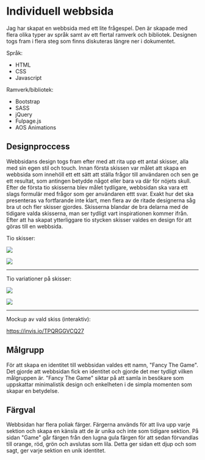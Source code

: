 # Individuell webbsida

Jag har skapat en webbsida med ett lite frågespel. Den är skapade med flera olika typer av språk samt av ett flertal ramverk och bibliotek. Designen togs fram i flera steg som finns diskuteras längre ner i dokumentet.  

Språk:

- HTML
- CSS
- Javascript

Ramverk/bibliotek:

- Bootstrap 
- SASS
- jQuery
- Fulpage.js
- AOS Animations



## Designproccess 

Webbsidans design togs fram efter med att rita upp ett antal skisser, alla med sin egen stil och touch. Innan första skissen var målet att skapa en webbsida som innehöll ett ett sätt att ställa frågor till användaren och sen ge ett resultat, som antingen betydde något eller bara va där för nöjets skull. Efter de första tio skisserna blev målet tydligare, webbsidan ska vara ett slags formulär med frågor som ger användaren ettt svar. Exakt hur det ska presenteras va fortfarande inte klart, men flera av de ritade designerna såg bra ut och fler skisser gjordes. Skisserna blandar de bra delarna med de tidigare valda skisserna, man ser tydligt vart inspirationen kommer ifrån. Efter att ha skapat ytterliggare tio stycken skisser valdes en design för att göras till en webbsida. 

Tio skisser:

![](https://imgur.com/XITJLPJ.jpg)



![](https://imgur.com/vaHKR6k.jpg)

------

Tio variationer på skisser:

![](https://imgur.com/Q7FJwUD.jpg)

![](https://imgur.com/pZuD2TC.jpg)

------

Mockup av vald skiss (interaktiv):

https://invis.io/TPQRGGVCQ27

## Målgrupp

För att skapa en identitet till webbsidan valdes ett namn, "Fancy The Game". Det gjorde att webbsidan fick en identitet och gjorde det mer tydligt vilken målgruppen är. "Fancy The Game" siktar på att samla in besökare som uppskattar minimalistik design och enkelheten i de simpla momenten som skapar en betydelse. 

## Färgval

Webbsidan har flera poliak färger. Färgerna används för att liva upp varje sektion och skapa en känsla att de är unika och inte som tidigare sektion. På sidan "Game" går färgen från den lugna gula färgen för att sedan förvandlas till orange, röd, grön och avslutas som lila. Detta ger sidan ett djup och som sagt, ger varje sektion en unik identitet. 